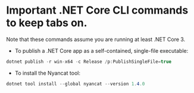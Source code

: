 # Important .NET Core CLI commands to keep tabs on.

Note that these commands assume you are running at least .NET Core 3.

* To publish a .NET Core app as a self-contained, single-file executable:

```cs
dotnet publish -r win-x64 -c Release /p:PublishSingleFile=true
```

* To install the Nyancat tool:

```cs
dotnet tool install --global nyancat --version 1.4.0
```
